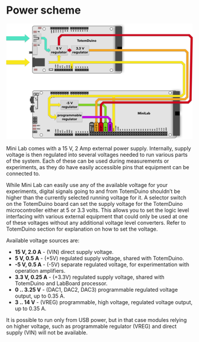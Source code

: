 # Power scheme

![Mini Lab power scheme](/assets/images/mini-lab/mini-lab-power-scheme.png)

Mini Lab comes with a 15 V, 2 Amp external power supply. Internally, supply voltage is then regulated into several voltages needed to run various parts of the system. Each of these can be used during measurements or experiments, as they do have easily accessible pins that equipment can be connected to.

While Mini Lab can easily use any of the available voltage for your experiments, digital signals going to and from TotemDuino shouldn’t be higher than the currently selected running voltage for it. A selector switch on the TotemDuino board can set the supply voltage for the TotemDuino microcontroller either at 5 or 3.3 volts. This allows you to set the logic level interfacing with various external equipment that could only be used at one of these voltages without any additional voltage level converters. Refer to TotemDuino section for explanation on how to set the voltage.

Available voltage sources are:  

* **15 V, 2.0 A** - (VIN) direct supply voltage.
* **5 V, 0.5 A** - (+5V) regulated supply voltage, shared with TotemDuino.
* **-5 V, 0.5 A** - (-5V) separate regulated voltage, for experimentation with operation amplifiers.
* **3.3 V, 0.25 A** - (+3.3V) regulated supply voltage, shared with TotemDuino and LabBoard processor.
* **0 .. 3.25 V** - (DAC1, DAC2, DAC3) programmable regulated voltage output, up to 0.35 A.
* **3 .. 14 V** - (VREG) programmable, high voltage, regulated voltage output, up to 0.35 A.

It is possible to run only from USB power, but in that case modules relying on higher voltage, such as programmable regulator (VREG) and direct supply (VIN) will not be available. 
